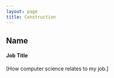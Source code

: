 ```yaml
---
layout: page
title: Construction
---
```


## Name
#### Job Title
[How computer science relates to my job.]

